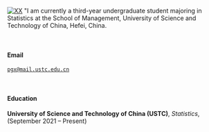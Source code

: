 [![XX](https://img.shields.io/badge/XX-github-blue?logo=github)](https://github.com/XX)
"I am currently a third-year undergraduate student majoring in Statistics at the School of Management, University of Science and Technology of China, Hefei, China.

<br>

#### Email  
<code>pgx@mail.ustc.edu.cn</code>  

<br>

#### Education
**University of Science and Technology of China (USTC)**, 
*Statistics*, 
(September 2021 – Present)
